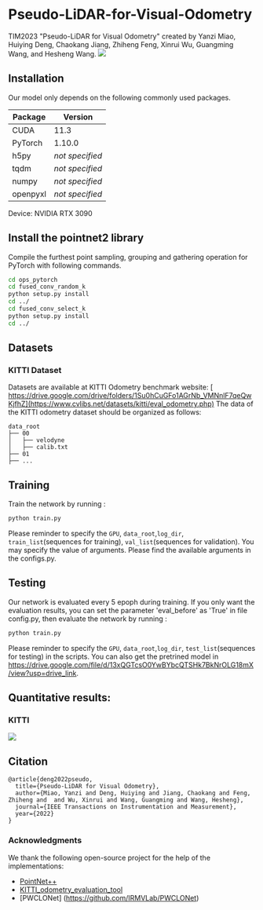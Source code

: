 # Pseudo-LiDAR-for-Visual-Odometry
TIM2023 "Pseudo-LiDAR for Visual Odometry" created by Yanzi Miao, Huiying Deng, Chaokang Jiang, Zhiheng Feng, Xinrui Wu, Guangming Wang, and Hesheng Wang.
<img src="pipeline2.png">

## Installation
Our model only depends on the following commonly used packages.

| Package      | Version                          |
| ------------ | -------------------------------- |
| CUDA         |  11.3                            |
| PyTorch      |  1.10.0                          |
| h5py         | *not specified*                  |
| tqdm         | *not specified*                  |
| numpy        | *not specified*                  |
| openpyxl      | *not specified*                  |

Device: NVIDIA RTX 3090

## Install the pointnet2 library
Compile the furthest point sampling, grouping and gathering operation for PyTorch with following commands. 
```bash
cd ops_pytorch
cd fused_conv_random_k
python setup.py install
cd ../
cd fused_conv_select_k
python setup.py install
cd ../
```
## Datasets
### KITTI Dataset
Datasets are available at KITTI Odometry benchmark website: [ https://drive.google.com/drive/folders/1Su0hCuGFo1AGrNb_VMNnlF7qeQwKjfhZ](https://www.cvlibs.net/datasets/kitti/eval_odometry.php)
The data of the KITTI odometry dataset should be organized as follows: 

```
data_root
├── 00
│   ├── velodyne
│   ├── calib.txt
├── 01
├── ...
```


## Training
Train the network by running :
```bash
python train.py 
```
Please reminder to specify the `GPU`, `data_root`,`log_dir`, `train_list`(sequences for training), `val_list`(sequences for validation).
You may specify the value of arguments. Please find the available arguments in the configs.py. 

## Testing
Our network is evaluated every 5 epoph during training. If you only want the evaluation results, you can set the parameter 'eval_before' as 'True' in file config.py, then evaluate the network by running :
```bash
python train.py
```
Please reminder to specify the `GPU`, `data_root`,`log_dir`, `test_list`(sequences for testing) in the scripts.
You can also get the pretrined model in https://drive.google.com/file/d/13xQGTcsO0YwBYbcQTSHk7BkNrOLG18mX/view?usp=drive_link.

## Quantitative results:
### KITTI 
<img src="kitti.png">


## Citation
```
@article{deng2022pseudo,
  title={Pseudo-LiDAR for Visual Odometry},
  author={Miao, Yanzi and Deng, Huiying and Jiang, Chaokang and Feng, Zhiheng and  and Wu, Xinrui and Wang, Guangming and Wang, Hesheng},
  journal={IEEE Transactions on Instrumentation and Measurement},
  year={2022}
}
```
### Acknowledgments
We thank the following open-source project for the help of the implementations:
- [PointNet++](https://github.com/charlesq34/pointnet2) 
- [KITTI_odometry_evaluation_tool](https://github.com/LeoQLi/KITTI_odometry_evaluation_tool) 
- [PWCLONet] (https://github.com/IRMVLab/PWCLONet)

